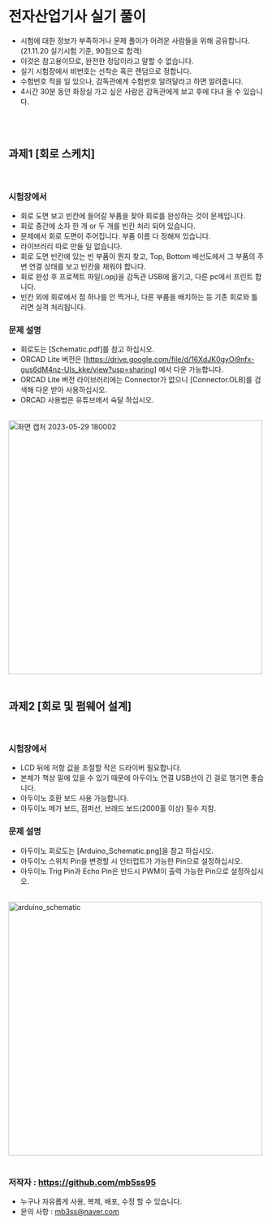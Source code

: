 # 전자산업기사 실기 풀이
- 시험에 대한 정보가 부족하거나 문제 풀이가 어려운 사람들을 위해 공유합니다. (21.11.20 실기시험 기준, 90점으로 합격)
- 이것은 참고용이므로, 완전한 정답이라고 말할 수 없습니다.
- 실기 시험장에서 비번호는 선착순 혹은 랜덤으로 정합니다.
- 수험번호 적을 일 있으나, 감독관에게 수험번호 알려달라고 하면 알려줍니다.   
- 4시간 30분 동안 화장실 가고 싶은 사람은 감독관에게 보고 후에 다녀 올 수 있습니다.

<br />
<br />


## 과제1 [회로 스케치]
<br />

### 시험장에서
- 회로 도면 보고 빈칸에 들어갈 부품을 찾아 회로를 완성하는 것이 문제입니다.
- 회로 중간에 소자 한 개 or 두 개를 빈칸 처리 되어 있습니다.
- 문제에서 회로 도면이 주어집니다. 부품 이름 다 정해져 있습니다.
- 라이브러리 따로 만들 일 없습니다.
- 회로 도면 빈칸에 있는 빈 부품이 뭔지 찾고, Top, Bottom 배선도에서 그 부품의 주변 연결 상태를 보고 빈칸을 채워야 합니다.
- 회로 완성 후 프로젝트 파일(.opj)을 감독관 USB에 옮기고, 다른 pc에서 프린트 합니다.
- 빈칸 외에 회로에서 점 하나를 안 찍거나, 다른 부품을 배치하는 등 기존 회로와 틀리면 실격 처리됩니다.

### 문제 설명
- 회로도는 [Schematic.pdf]를 참고 하십시오.   
- ORCAD Lite 버전은 [https://drive.google.com/file/d/16XdJK0gyOi9nfx-gus6dM4nz-UIs_kke/view?usp=sharing] 에서 다운 가능합니다.
- ORCAD Lite 버전 라이브러리에는 Connector가 없으니 [Connector.OLB]를 검색해 다운 받아 사용하십시오.
- ORCAD 사용법은 유튜브에서 숙달 하십시오.

<br />
<img width="500" alt="화면 캡처 2023-05-29 180002" src="https://github.com/mb5ss95/ElectronicsExam/assets/60500325/7165c034-d57d-463b-b59b-955b32d80af2">

<br />
<br />


## 과제2 [회로 및 펌웨어 설계]
<br />

### 시험장에서
- LCD 뒤에 저항 값을 조절할 작은 드라이버 필요합니다.
- 본체가 책상 밑에 있을 수 있기 때문에 아두이노 연결 USB선이 긴 걸로 챙기면 좋습니다.
- 아두이노 호환 보드 사용 가능합니다.
- 아두이노 메가 보드, 점퍼선, 브래드 보드(2000홀 이상) 필수 지참.

### 문제 설명
- 아두이노 회로도는 [Arduino_Schematic.png]을 참고 하십시오.  
- 아두이노 스위치 Pin을 변경할 시 인터럽트가 가능한 Pin으로 설정하십시오.
- 아두이노 Trig Pin과 Echo Pin은 반드시 PWM이 출력 가능한 Pin으로 설정하십시오.

<br />

<img width="500" alt="arduino_schematic" src="https://github.com/mb5ss95/ElectronicsExam/assets/60500325/da0ff029-0813-49c6-a127-7ad444704159">

<br />
<br />

### 저작자 : https://github.com/mb5ss95
- 누구나 자유롭게 사용, 복제, 배포, 수정 할 수 있습니다.
- 문의 사항 : mb3ss@naver.com
